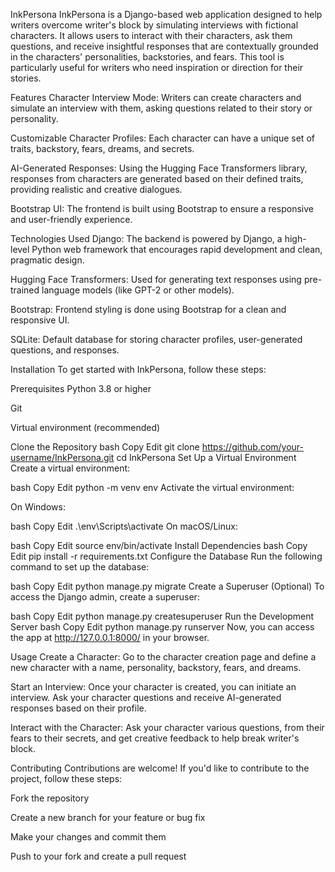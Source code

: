 InkPersona
InkPersona is a Django-based web application designed to help writers overcome writer's block by simulating interviews with fictional characters. It allows users to interact with their characters, ask them questions, and receive insightful responses that are contextually grounded in the characters' personalities, backstories, and fears. This tool is particularly useful for writers who need inspiration or direction for their stories.

Features
Character Interview Mode: Writers can create characters and simulate an interview with them, asking questions related to their story or personality.

Customizable Character Profiles: Each character can have a unique set of traits, backstory, fears, dreams, and secrets.

AI-Generated Responses: Using the Hugging Face Transformers library, responses from characters are generated based on their defined traits, providing realistic and creative dialogues.

Bootstrap UI: The frontend is built using Bootstrap to ensure a responsive and user-friendly experience.

Technologies Used
Django: The backend is powered by Django, a high-level Python web framework that encourages rapid development and clean, pragmatic design.

Hugging Face Transformers: Used for generating text responses using pre-trained language models (like GPT-2 or other models).

Bootstrap: Frontend styling is done using Bootstrap for a clean and responsive UI.

SQLite: Default database for storing character profiles, user-generated questions, and responses.

Installation
To get started with InkPersona, follow these steps:

Prerequisites
Python 3.8 or higher

Git

Virtual environment (recommended)

Clone the Repository
bash
Copy
Edit
git clone https://github.com/your-username/InkPersona.git
cd InkPersona
Set Up a Virtual Environment
Create a virtual environment:

bash
Copy
Edit
python -m venv env
Activate the virtual environment:

On Windows:

bash
Copy
Edit
.\env\Scripts\activate
On macOS/Linux:

bash
Copy
Edit
source env/bin/activate
Install Dependencies
bash
Copy
Edit
pip install -r requirements.txt
Configure the Database
Run the following command to set up the database:

bash
Copy
Edit
python manage.py migrate
Create a Superuser (Optional)
To access the Django admin, create a superuser:

bash
Copy
Edit
python manage.py createsuperuser
Run the Development Server
bash
Copy
Edit
python manage.py runserver
Now, you can access the app at http://127.0.0.1:8000/ in your browser.

Usage
Create a Character: Go to the character creation page and define a new character with a name, personality, backstory, fears, and dreams.

Start an Interview: Once your character is created, you can initiate an interview. Ask your character questions and receive AI-generated responses based on their profile.

Interact with the Character: Ask your character various questions, from their fears to their secrets, and get creative feedback to help break writer's block.

Contributing
Contributions are welcome! If you'd like to contribute to the project, follow these steps:

Fork the repository

Create a new branch for your feature or bug fix

Make your changes and commit them

Push to your fork and create a pull request

